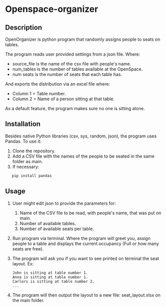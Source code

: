 # Openspace-organizer

## Description
OpenOrganizer is python program that randomly assigns people to seats on tables.

The program reads user provided settings from a json file. Where:
* source_file is the name of the csv file with people's name.
* num_tables is the number of tables available at the OpenSpace.
* num seats is the number of seats that each table has.

And exports the distribution via an excel file where:
* Column 1 = Table number.
* Column 2 = Name of a person sitting at that table.

As a default feature, the program makes sure no one is sitting alone.

## Installation
Besides native Python libraries (csv, sys, random, json), the program uses Pandas.
To use it:
1. Clone the repository.
2. Add a CSV file with the names of the people to be seated in the same folder as main.
3. If necessary:
```sh
   pip install pandas
```

## Usage
1. User might edit json to provide the parameters for:
   1. Name of the CSV file to be read, with people's name, that was put on main.
   2. Number of available tables.
   3. Number of available seats per table.
2. Run program via terminal. Where the program will greet you, assign people to a table and displays the current occupancy (Full or how many seats are free).
3. The program will ask you if you want to see printed on terminal the seat layout.
   Ex: 

   ```
   John is sitting at table number 1.
   Anna is sitting at table number 1.
   Carlors is sitting at table number 2.
   ...
   ```

4. The program will then output the layout to a new file: seat_layout.xlsx on the main folder.